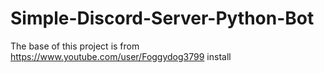 # Simple-Discord-Server-Python-Bot
The base of this project is from https://www.youtube.com/user/Foggydog3799
install 
